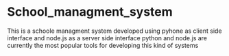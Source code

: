 # School_managment_system
This is a schoole managment system developed using pyhone as client side interface and node.js as a server side interface
python and node.js are currently the most popular tools for developing this kind of systems 
